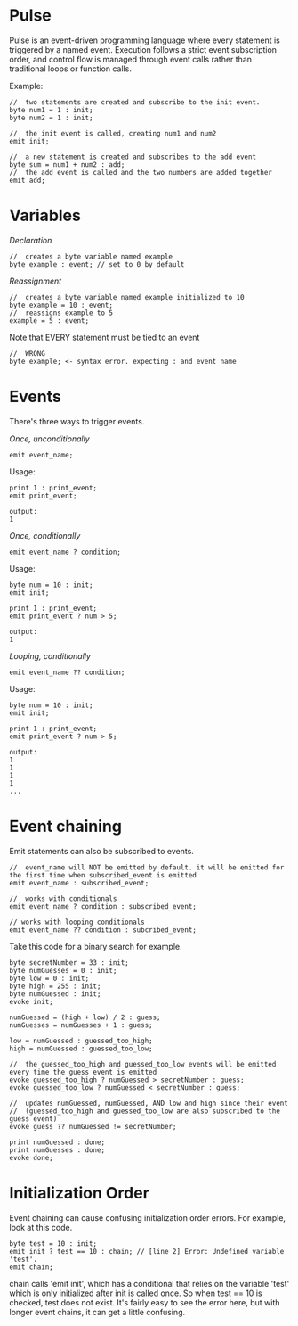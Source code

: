 # Pulse
Pulse is an event-driven programming language where every statement is triggered by a named event. Execution follows a strict event subscription order, and control flow is managed through event calls rather than traditional loops or function calls.

Example:

```
//  two statements are created and subscribe to the init event.
byte num1 = 1 : init;
byte num2 = 1 : init;

//  the init event is called, creating num1 and num2
emit init;

//  a new statement is created and subscribes to the add event
byte sum = num1 + num2 : add;
//  the add event is called and the two numbers are added together
emit add;
```

# Variables

*Declaration*
```
//  creates a byte variable named example
byte example : event; // set to 0 by default
```

*Reassignment*
```
//  creates a byte variable named example initialized to 10
byte example = 10 : event;
//  reassigns example to 5
example = 5 : event;
```
Note that EVERY statement must be tied to an event
```
//  WRONG
byte example; <- syntax error. expecting : and event name
```

# Events

There's three ways to trigger events.

*Once, unconditionally*
```
emit event_name;
```
Usage:
```
print 1 : print_event;
emit print_event;

output:
1
```

*Once, conditionally*

```
emit event_name ? condition;
```

Usage:
```
byte num = 10 : init;
emit init;

print 1 : print_event;
emit print_event ? num > 5;

output:
1
```

*Looping, conditionally*
```
emit event_name ?? condition;
```

Usage:
```
byte num = 10 : init;
emit init;

print 1 : print_event;
emit print_event ? num > 5;

output:
1
1
1
1
...
```

# Event chaining
Emit statements can also be subscribed to events. 
```
//  event_name will NOT be emitted by default. it will be emitted for the first time when subscribed_event is emitted 
emit event_name : subscribed_event;

//  works with conditionals
emit event_name ? condition : subscribed_event;

// works with looping conditionals
emit event_name ?? condition : subcribed_event;
```
Take this code for a binary search for example.
```
byte secretNumber = 33 : init;
byte numGuesses = 0 : init;
byte low = 0 : init;
byte high = 255 : init;
byte numGuessed : init;
evoke init;

numGuessed = (high + low) / 2 : guess;
numGuesses = numGuesses + 1 : guess;

low = numGuessed : guessed_too_high;
high = numGuessed : guessed_too_low;

//  the guessed_too_high and guessed_too_low events will be emitted every time the guess event is emitted
evoke guessed_too_high ? numGuessed > secretNumber : guess;
evoke guessed_too_low ? numGuessed < secretNumber : guess;

//  updates numGuessed, numGuessed, AND low and high since their event
//  (guessed_too_high and guessed_too_low are also subscribed to the guess event)
evoke guess ?? numGuessed != secretNumber;

print numGuessed : done;
print numGuesses : done;
evoke done;
```

# Initialization Order
Event chaining can cause confusing initialization order errors. For example, look at this code.
```
byte test = 10 : init;
emit init ? test == 10 : chain; // [line 2] Error: Undefined variable 'test'.
emit chain;
```
chain calls 'emit init', which has a conditional that relies on the variable 'test' which is only initialized after init is called once. So when test == 10  is checked, test does not exist. It's fairly easy to see the error here, but with longer event chains, it can get a little confusing.
